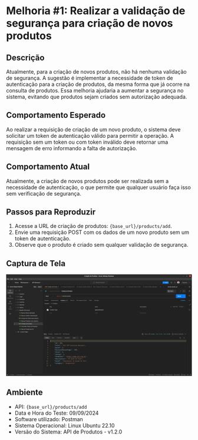 # Melhoria #1: Realizar a validação de segurança para criação de novos produtos

## Descrição
Atualmente, para a criação de novos produtos, não há nenhuma validação de segurança. A sugestão é implementar a 
necessidade de token de autenticação para a criação de produtos, da mesma forma que já ocorre na consulta de produtos. 
Essa melhoria ajudaria a aumentar a segurança no sistema, evitando que produtos sejam criados sem autorização adequada.

## Comportamento Esperado
Ao realizar a requisição de criação de um novo produto, o sistema deve solicitar um token de autenticação válido 
para permitir a operação. A requisição sem um token ou com token inválido deve retornar uma mensagem de erro 
informando a falta de autorização.

## Comportamento Atual
Atualmente, a criação de novos produtos pode ser realizada sem a necessidade de autenticação, o que permite que 
qualquer usuário faça isso sem verificação de segurança.

## Passos para Reproduzir
1. Acesse a URL de criação de produtos: `{base_url}/products/add`.
2. Envie uma requisição POST com os dados de um novo produto sem um token de autenticação.
3. Observe que o produto é criado sem qualquer validação de segurança.

## Captura de Tela
![MEL-01.png](..%2FXX%20-%20pictures%2FMEL-01.png)


## Ambiente
- API: `{base_url}/products/add`
- Data e Hora do Teste: 09/09/2024
- Software utilizado: Postman
- Sistema Operacional: Linux Ubuntu 22.10
- Versão do Sistema: API de Produtos - v1.2.0